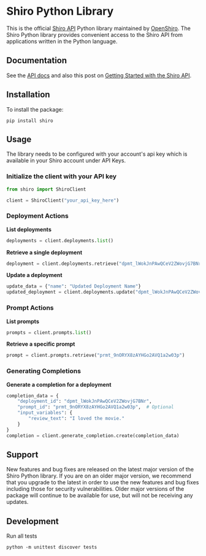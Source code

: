 # Shiro Python Library

This is the official [Shiro API](https://openshiro.com/api/v1/docs) Python library maintained by
[OpenShiro](https://openshiro.com). The Shiro Python library provides convenient access to the Shiro API from
applications written in the Python language.

## Documentation

See the [API docs](https://openshiro.com/api/v1/docs) and also this post on
[Getting Started with the Shiro API](https://openshiro.com/docs/getting-started-with-the-shiro-api).

## Installation

To install the package:

```shell
pip install shiro
```

## Usage

The library needs to be configured with your account's api key which is available in your Shiro account under
API Keys.

### Initialize the client with your API key

```python
from shiro import ShiroClient

client = ShiroClient("your_api_key_here")
```

### Deployment Actions

**List deployments**

```python
deployments = client.deployments.list()
```

**Retrieve a single deployment**

```python
deployment = client.deployments.retrieve("dpmt_lWokJnPAwQCeV2ZWovjG7BNr")
```

**Update a deployment**

```python
update_data = {"name": "Updated Deployment Name"}
updated_deployment = client.deployments.update("dpmt_lWokJnPAwQCeV2ZWovjG7BNr", update_data)
```

### Prompt Actions

**List prompts**

```python
prompts = client.prompts.list()
```

**Retrieve a specific prompt**

```python
prompt = client.prompts.retrieve("prmt_9nORYX8zAYHGo2AVQ1a2w03p")
```

### Generating Completions

**Generate a completion for a deployment**

```python
completion_data = {
    "deployment_id": "dpmt_lWokJnPAwQCeV2ZWovjG7BNr",
    "prompt_id": "prmt_9nORYX8zAYHGo2AVQ1a2w03p",  # Optional
    "input_variables": {
        "review_text": "I loved the movie."
    }
}
completion = client.generate_completion.create(completion_data)
```

## Support

New features and bug fixes are released on the latest major version of the Shiro Python library. If you are on
an older major version, we recommend that you upgrade to the latest in order to use the new features and bug
fixes including those for security vulnerabilities. Older major versions of the package will continue to be
available for use, but will not be receiving any updates.

## Development

Run all tests

```shell
python -m unittest discover tests
```
